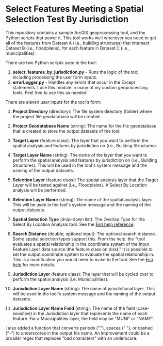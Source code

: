 # Select Features Meeting a Spatial Selection Test By Jurisdiction

This repository contains a sample ArcGIS geoprocessing tool, and the Python scripts that power it.  This tool works well whenever you need to get all of the features from Dataset A (i.e., building structures) that intersect Dataset B (i.e., floodplains), for each feature in Dataset C (i.e., municipalities).

There are two Python scripts used in the tool:

1. **select_features_by_jurisdiction.py** - Runs the logic of the tool, including processing the user form inputs.
2. **errorLogger.py** - Handles any errors that occur in the Except statements.  I use this module in many of my custom geoprocessing tools.  Feel free to use this as needed. 

There are eleven user inputs for the tool's form:

1. **Project Directory** (directory): The file system directory (folder) where the project file geodatabase will be created.

2. **Project Geodatabase Name** (string): The name for the file geodatabase that is created to store the output datasets of the tool.

3. **Target Layer** (feature class): The layer that you want to perform the spatial analysis and features by jurisdiction on (i.e., Building Structures). 

4. **Target Layer Name** (string): The name of the layer that you want to perform the spatial analysis and features by jurisdiction on (i.e., Building Structures). This will be used in the tool's system message and the naming of the output datasets.

5. **Selection Layer** (feature class): The spatial analysis layer that the Target Layer will be tested against (i.e., Floodplains). A Select By Location analysis will be performed.

6. **Selection Layer Name** (string): The name of the spatial analysis layer. This will be used in the tool's system message and the naming of the output datasets.

7. **Spatial Selection Type** (drop-down list): The Overlap Type for the Select By Location Analysis  tool.  See the [Esri help reference](http://desktop.arcgis.com/en/arcmap/10.5/tools/data-management-toolbox/select-layer-by-location.htm).

8. **Search Distance** (double; optional input): The optional search distance. Some spatial selection types support this.  From the help: the "tool evaluates a spatial relationship in the coordinate system of the Input Feature Layer data source (the feature class on disk)."  It is possible to set the output coordinate system to evaluate the spatial relationship in.  This is a modification you would need to make to the tool.  See the [Esri help](http://desktop.arcgis.com/en/arcmap/10.5/tools/environments/output-coordinate-system.htm) for more details. 

9. **Jurisdiction Layer** (feature class): The layer that will be cycled over to perform the spatial analysis (i.e. Municipalities).

10. **Jurisdiction Layer Name** (string): The name of jurisdictional layer. This will be used in the tool's system message and the naming of the output datasets.

11. **Jurisdiction Layer Name Field** (string): The name of the field (case-sensitive) in the Jurisdiction layer that represents the name of each feature. For a Municipalities layer, the field may be "MUNI" or "NAME".

I also added a function that converts periods ("."), spaces (" "), or dashed ("-") to underscores in the output file name.  An improvement could be a broader regex that replaces "bad characters" with an underscore.


 